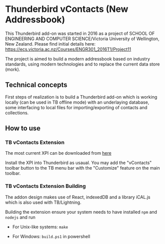 # Thunderbird vContacts (New Addressbook)

This Thunderbird add-on was started in 2016 as a project of SCHOOL OF ENGINEERING AND COMPUTER SCIENCE/Victoria University of Wellington, New Zealand. 
Please find initial details here:
https://ecs.victoria.ac.nz/Courses/ENGR301_2016T1/Project11

The project is aimed to build a modern addressbook based on industry standards, using modern technologies and to replace the current data store (mork). 

## Technical concepts

First steps of realization is to build a Thunderbird add-on which is working locally (can be used in TB offline mode) with an underlaying database, some interfacing to local files for importing/exporting of contacts and collections.

## How to use

### TB vContacts Extension 
The most current XPI can be downloaded from [here](https://dl.dropboxusercontent.com/u/35444930/vContacts/vContacts.xpi)

Install the XPI into Thunderbird as usaual. 
You may add the "vContacts" toolbar button to the TB menu bar with the "Customize" feature on the main toolbar.

### TB vContacts Extension Building
The addon design makes use of React, indexedDB and a library iCAL.js which is also used with TB/Lightning.

Building the extension ensure your system needs to have installed `npm` and `nodejs` and run 

* For Unix-like systems: `make`

* For Windows: `build.ps1` in powershell

